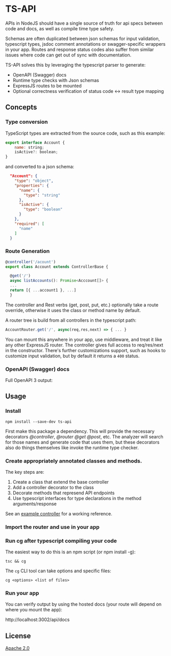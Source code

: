 # TS-API

APIs in NodeJS should have a single source of truth for api specs between code and docs, as well as compile time type safety.  

Schemas are often duplicated between json schemas for input validation, typescript types, jsdoc comment annotations or  swagger-specific wrappers in your app.  Routes and response status codes also suffer from similar issues where code can get out of sync with documentation.

TS-API solves this by leveraging the typescript parser to generate:

* OpenAPI (Swagger) docs
* Runtime type checks with Json schemas
* ExpressJS routes to be mounted
* Optional correctness verification of status code <-> result type mapping

## Concepts

### Type conversion

TypeScript types are extracted from the source code, such as this example:

```javascript
export interface Account {
    name: string;
    isActive?: boolean;
}
```

and converted to a json schema:

```json
  "Account": {
    "type": "object",
    "properties": {
      "name": {
        "type": "string"
      },
      "isActive": {
        "type": "boolean"
      }
    },
    "required": [
      "name"
    ]
  }
```

### Route Generation

```javascript
@controller('/acount')
export class Account extends ControllerBase {

  @get('/')
  async listAccounts(): Promise<Acccount[]> {
  ...
  return [{ ...account1 }, ...]
  }
```

The controller and Rest verbs (get, post, put, etc.) optionally take a route override, otherwise it uses the class or method name by default.

A router tree is build from all controllers in the typescript path:

```javascript
AccountRouter.get('/', async(req,res,next) => { ... }
```

You can mount this anywhere in your app, use middleware, and treat it like any other ExpressJS router.  The controller gives full access to req/res/next in the constructor.  There's further customizations support, such as hooks to customize input validation, but by default it returns a `400` status.

### OpenAPI (Swagger) docs

Full OpenAPI 3 output:

## Usage

### Install

    npm install --save-dev ts-api

First make this package a dependency.  This will provide the necessary decorators *@controller*,
*@router* *@get* *@post*, etc.  The analyzer will search for those names and generate code that
uses them, but these decorators also do things themselves like invoke the runtime type checker.

### Create appropriately annotated classes and methods.

The key steps are:

1. Create a class that extend the base controller 
2. Add a controller decorator to the class
3. Decorate methods that represend API endpoints 
4. Use typescript interfaces for type declarations in the method arguments/response

See an [example controller](./examples/src/controllers/account.ts) for a working reference.

### Import the router and use in your app

### Run cg after typescript compiling your code

The easiest way to do this is an npm script (or npm install -g):

    tsc && cg
    
The `cg` CLI tool can take options and specific files:

    cg <options> <list of files>
   
### Run your app

You can verify output by using the hosted docs (your route will depend on where you mount the app):

http://localhost:3002/api/docs
 
## License

[Apache 2.0](LICENSE)    
